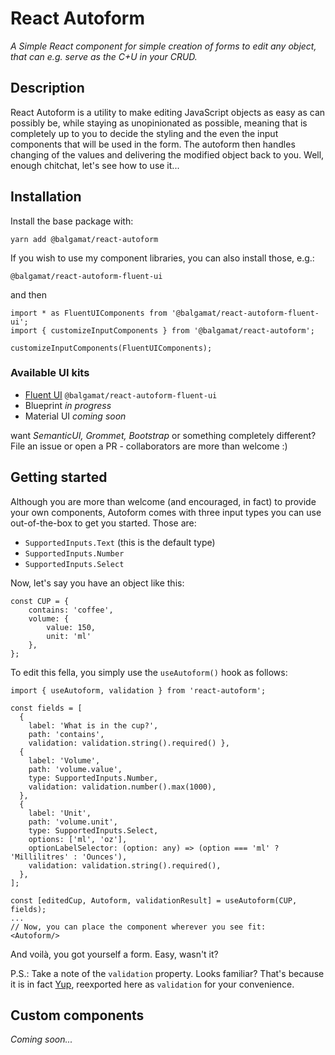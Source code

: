 # React Autoform

_A Simple React component for simple creation of forms to edit any object, that can e.g. serve as the C+U in your CRUD._

## Description

React Autoform is a utility to make editing JavaScript objects as easy as can possibly be, while staying as
unopinionated as possible, meaning that is completely up to you to decide the styling and the even the input
components that will be used in the form. The autoform then handles changing of the values and delivering the modified
object back to you. Well, enough chitchat, let's see how to use it...

## Installation
Install the base package with:

`yarn add @balgamat/react-autoform`

If you wish to use my component libraries, you can also install those, e.g.:

`@balgamat/react-autoform-fluent-ui`

and then

```$typescript
import * as FluentUIComponents from '@balgamat/react-autoform-fluent-ui';
import { customizeInputComponents } from '@balgamat/react-autoform';

customizeInputComponents(FluentUIComponents);
```

### Available UI kits
* [Fluent UI](https://www.npmjs.com/package/@balgamat/react-autoform-fluent-ui) `@balgamat/react-autoform-fluent-ui`
* Blueprint _in progress_
* Material UI _coming soon_

want _SemanticUI, Grommet, Bootstrap_ or something completely different? File an issue or open a PR - collaborators are more than welcome :)

## Getting started

Although you are more than welcome (and encouraged, in fact) to provide your own components, Autoform comes with three
input types you can use out-of-the-box to get you started. Those are:

- `SupportedInputs.Text` (this is the default type)
- `SupportedInputs.Number`
- `SupportedInputs.Select`

Now, let's say you have an object like this:

```
const CUP = {
    contains: 'coffee',
    volume: {
        value: 150,
        unit: 'ml'
    },
};
```

To edit this fella, you simply use the `useAutoform()` hook as follows:

```
import { useAutoform, validation } from 'react-autoform';

const fields = [
  { 
    label: 'What is in the cup?',
    path: 'contains',
    validation: validation.string().required() },
  {
    label: 'Volume',
    path: 'volume.value',
    type: SupportedInputs.Number,
    validation: validation.number().max(1000),
  },
  {
    label: 'Unit',
    path: 'volume.unit',
    type: SupportedInputs.Select,
    options: ['ml', 'oz'],
    optionLabelSelector: (option: any) => (option === 'ml' ? 'Millilitres' : 'Ounces'),
    validation: validation.string().required(),
  },
];

const [editedCup, Autoform, validationResult] = useAutoform(CUP, fields);
...
// Now, you can place the component wherever you see fit:
<Autoform/>
```

And voilà, you got yourself a form. Easy, wasn't it?

P.S.: Take a note of the `validation` property. Looks familiar? That's because it is in fact [Yup](https://github.com/jquense/yup), reexported here as `validation` for your convenience.

## Custom components

_Coming soon..._
